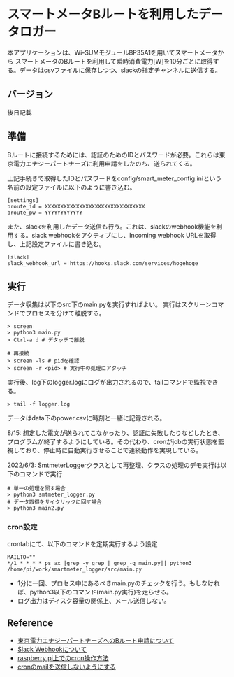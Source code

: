 # スマートメータBルートを利用したデータロガー

本アプリケーションは、Wi-SUMモジュールBP35A1を用いてスマートメータから
スマートメータのBルートを利用して瞬時消費電力[W]を10分ごとに取得する。データはcsvファイルに保存しつつ、slackの指定チャンネルに送信する。

## バージョン
後日記載

## 準備
Bルートに接続するためには、認証のためのIDとパスワードが必要。これらは東京電力エナジーパートナーズに利用申請をしたのち、送られてくる。

上記手続きで取得したIDとパスワードをconfig/smart_meter_config.iniという名前の設定ファイルに以下のように書き込む。

```
[settings]
broute_id = XXXXXXXXXXXXXXXXXXXXXXXXXXXXXXXX
broute_pw = YYYYYYYYYYYY
```

また、slackを利用したデータ送信も行う。これは、slackのwebhook機能を利用する。slack webhookをアクティブにし、Incoming webhook URLを取得し、上記設定ファイルに書き込む。

```
[slack]
slack_webhook_url = https://hooks.slack.com/services/hogehoge
```

## 実行
データ収集は以下のsrc下のmain.pyを実行すればよい。
実行はスクリーンコマンドでプロセスを分けて離脱する。
```
> screen
> python3 main.py
> Ctrl-a d # デタッチで離脱

# 再接続
> screen -ls # pidを確認
> screen -r <pid> # 実行中の処理にアタッチ
```

実行後、log下のlogger.logにログが出力されるので、tailコマンドで監視できる。
```
> tail -f logger.log
```

データはdata下のpower.csvに時刻と一緒に記録される。

8/15: 想定した電文が送られてこなかったり、認証に失敗したりなどしたとき、プログラムが終了するようにしている。その代わり、cronがjobの実行状態を監視しており、停止時に自動実行させることで連続動作を実現している。

2022/6/3: SmtmeterLoggerクラスとして再整理、クラスの処理のデモ実行は以下のコマンドで実行
```
# 単一の処理を回す場合
> python3 smtmeter_logger.py
# データ取得をサイクリックに回す場合
> python3 main2.py
```

### cron設定
crontabにて、以下のコマンドを定期実行するよう設定
```
MAILTO=""
*/1 * * * * ps ax |grep -v grep | grep -q main.py|| python3 /home/pi/work/smartmeter_logger/src/main.py
```

- 1分に一回、プロセス中にあるべきmain.pyのチェックを行う。もしなければ、python3以下のコマンド(main.py実行)を走らせる。
- ログ出力はディスク容量の関係上、メール送信しない。

## Reference
- [東京電力エナジーパートナーズへのBルート申請について](https://www.tepco.co.jp/pg/consignment/liberalization/smartmeter-broute.html)
- [Slack Webhookについて](https://slack.com/intl/ja-jp/help/articles/115005265063-Slack-%E3%81%A7%E3%81%AE-Incoming-Webhook-%E3%81%AE%E5%88%A9%E7%94%A8)
- [raspberry pi上でのcron操作方法](https://k99-tech.com/blog/archives/1141#Cron-3)
- [cronのmailを送信しないようにする](https://ips.nekotype.com/2407/)

